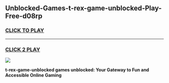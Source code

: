 
## Unblocked-Games-t-rex-game-unblocked-Play-Free-d08rp
<h3>
<a href="https://premium76.site?title=t-rex-game-unblocked&ref=18A">CLICK TO PLAY</a></h3>
<hr>

<h3>
<a href="https://premium76.site?title=t-rex-game-unblocked&ref=18A">CLICK 2 PLAY</a>
  
</h3>

<a href="https://premium76.site?title=t-rex-game-unblocked&ref=18A"><img src="https://clearcache.store/games.png"></a>


**t-rex-game-unblocked games unblocked: Your Gateway to Fun and Accessible Online Gaming**
